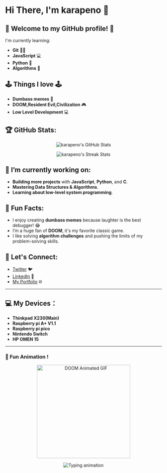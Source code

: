 # Hi There, I'm **karapeno** 👋

## 🎉 Welcome to my GitHub profile! 🎉

I'm currently learning:
- **Git** 🧑‍💻
- **JavaScript** 💻
- **Python** 🐍
- **Algorithms** 🧠

## 🕹️ Things I love 🕹️
- **Dumbass memes** 🤪
- **DOOM,Resident Evil,Civilization** 🎮
- **Low Level Development** 💻

## 🏆 GitHub Stats:
<p align="center">
  <img src="https://github-readme-stats.vercel.app/api?username=karapeno&theme=tokyonight&show_icons=true&hide_border=true&count_private=true" alt="karapeno's GitHub Stats" />
</p>

<p align="center">
  <img src="https://github-readme-streak-stats.herokuapp.com/?user=karapeno&theme=tokyonight&hide_border=true" alt="karapeno's Streak Stats" />
</p>

## 🌱 I’m currently working on:
- **Building more projects** with **JavaScript**, **Python**, and **C**.
- **Mastering Data Structures & Algorithms**.
- **Learning about low-level system programming**.

## 🌟 Fun Facts:
- I enjoy creating **dumbass memes** because laughter is the best debugger! 😂
- I’m a huge fan of **DOOM**, it's my favorite classic game.
- I like solving **algorithm challenges** and pushing the limits of my problem-solving skills.

## 💬 Let's Connect:
- [Twitter](https://twitter.com/kalajalapeno) 🐦
- [LinkedIn](https://linkedin.com/in/karapeno) 💼
- [My Portfolio](https://karapeno.dev) 🌐

---

## 💻 My Devices：
- **Thinkpad X230(Main)**
- **Raspberry pi A+ V1.1**
- **Raspberry pi pico**
- **Nintendo Switch**
- **HP OMEN 15**

---

### 🚀 Fun Animation !

<p align="center">
  <img src="https://media0.giphy.com/media/v1.Y2lkPTc5MGI3NjExY3J4ZTY4N2xvZHpyYWU2bXc4MGRna29xNm1lYTVvaGYxZHVhNnVuZCZlcD12MV9pbnRlcm5hbF9naWZfYnlfaWQmY3Q9Zw/NsKjvlTb3xY9Mw8Jpf/giphy.webp" alt="DOOM Animated GIF" width="300" />
</p>

<p align="center">
  <img src="https://readme-typing-svg.demolab.com?font=Fira+Code&size=30&duration=2000&pause=1000&color=F70000&center=true&vCenter=true&repeat=false&width=435&lines=Have Fun!" alt="Typing animation" />
</p>
